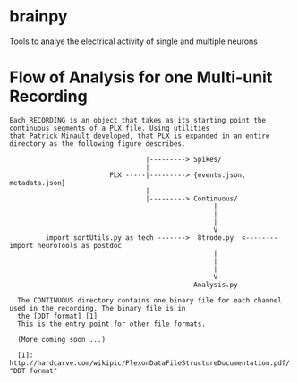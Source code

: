brainpy
=======

Tools to analye the electrical activity of single and multiple neurons


Flow of Analysis for one Multi-unit Recording 
=======

    Each RECORDING is an object that takes as its starting point the continuous segments of a PLX file. Using utilities 
    that Patrick Minault developed, that PLX is expanded in an entire directory as the following figure describes.
                                
                                      |---------> Spikes/
                                      |
                             PLX -----|---------> {events.json, metadata.json}
                                      |
                                      |---------> Continuous/
                                                       |
                                                       |
                                                       |
                                                       V
             import sortUtils.py as tech ------->  8trode.py  <-------- import neuroTools as postdoc
                                                       |
                                                       |
                                                       |
                                                       V
                                                  Analysis.py
                                                  
      The CONTINUOUS directory contains one binary file for each channel used in the recording. The binary file is in 
      the [DDT format] [1] 
      This is the entry point for other file formats.
      
      (More coming soon ...)

      [1]: http://hardcarve.com/wikipic/PlexonDataFileStructureDocumentation.pdf/       "DDT format"
